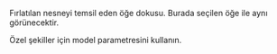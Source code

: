 Fırlatılan nesneyi temsil eden öğe dokusu. Burada seçilen öğe ile aynı görünecektir.

Özel şekiller için model parametresini kullanın.